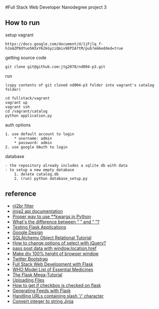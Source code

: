 #Full Stack Web Developer Nanodegree project 3


## How to run

setup vagrant

```
https://docs.google.com/document/d/1jFjlq_f-hJoAZP8dYuo5H3xY62kGyziQmiv9EPIA7tM/pub?embedded=true
```

getting source code

```
git clone git@github.com:jtg2078/nd004-p3.git

```

run

```
(copy contents of git cloned nd004-p3 folder into vagrant's catalog folder)

cd fullstack/vagrant
vagrant up
vagrant ssh
cd /vagrant/catalog
python application.py 
```

auth options

```
1. use default account to login
    * username: admin
    * password: admin
2. use google OAuth to login
```

database

```
- the repository already includes a sqlite db with data
- to setup a new empty database
    1. delete catalog.db
    2. (run) python database_setup.py 
```


## reference
* [nl2br filter](http://flask.pocoo.org/snippets/28/)
* [jinja2 api documentation](http://jinja.pocoo.org/docs/dev/api/)
* [Proper way to use **kwargs in Python](http://stackoverflow.com/questions/1098549/proper-way-to-use-kwargs-in-python)
* [What's the difference between “&nbsp;” and “ ”?](http://stackoverflow.com/questions/1357078/whats-the-difference-between-nbsp-and)
* [Testing Flask Applications](http://flask.pocoo.org/docs/0.10/testing/)
* [Google Design](https://www.google.com/design/)
* [SQLAlchemy Object Relational Tutorial](http://docs.sqlalchemy.org/en/rel_1_0/orm/tutorial.html)
* [How to change options of select with jQuery?](http://stackoverflow.com/questions/1801499/how-to-change-options-of-select-with-jquery)
* [pass post data with window.location.href](http://stackoverflow.com/questions/2367979/pass-post-data-with-window-location-href)
* [Make div 100% height of browser window](http://stackoverflow.com/questions/1575141/make-div-100-height-of-browser-window)
* [Twitter Bootstrap](http://getbootstrap.com/)
* [Full Stack Web Development with Flask](https://github.com/realpython/discover-flask/tree/part7)
* [WHO Model List of Essential Medicines](https://en.wikipedia.org/wiki/WHO_Model_List_of_Essential_Medicines#Anaesthetics)
* [The Flask Mega-Tutorial](http://blog.miguelgrinberg.com/post/the-flask-mega-tutorial-part-vii-unit-testing)
* [Uploading Files](http://flask.pocoo.org/docs/0.10/patterns/fileuploads/)
* [How to get if checkbox is checked on flask](http://stackoverflow.com/questions/20941539/how-to-get-if-checkbox-is-checked-on-flask)
* [Generating Feeds with Flask](http://flask.pocoo.org/snippets/10/)
* [Handling URLs containing slash '/' character](http://flask.pocoo.org/snippets/76/)
* [Convert integer to string Jinja](http://stackoverflow.com/questions/19161093/convert-integer-to-string-jinja)
